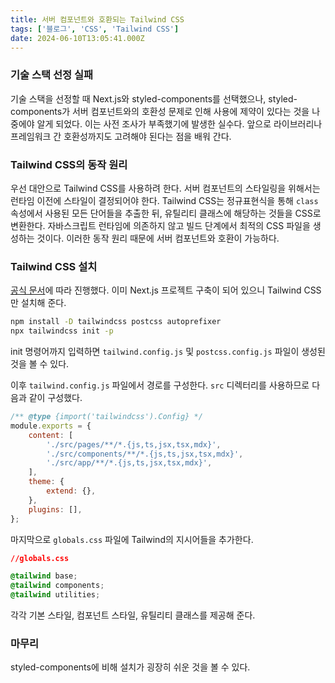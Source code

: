```yaml
---
title: 서버 컴포넌트와 호환되는 Tailwind CSS
tags: ['블로그', 'CSS', 'Tailwind CSS']
date: 2024-06-10T13:05:41.000Z
---
```


### 기술 스택 선정 실패

기술 스택을 선정할 때 Next.js와 styled-components를 선택했으나, styled-components가 서버 컴포넌트와의 호환성 문제로 인해 사용에 제약이 있다는 것을 나중에야 알게 되었다. 이는 사전 조사가 부족했기에 발생한 실수다. 앞으로 라이브러리나 프레임워크 간 호환성까지도 고려해야 된다는 점을 배워 간다.

### Tailwind CSS의 동작 원리

우선 대안으로 Tailwind CSS를 사용하려 한다. 서버 컴포넌트의 스타일링을 위해서는 런타임 이전에 스타일이 결정되어야 한다. Tailwind CSS는 정규표현식을 통해 `class` 속성에서 사용된 모든 단어들을 추출한 뒤, 유틸리티 클래스에 해당하는 것들을 CSS로 변환한다. 자바스크립트 런타임에 의존하지 않고 빌드 단계에서 최적의 CSS 파일을 생성하는 것이다. 이러한 동작 원리 때문에 서버 컴포넌트와 호환이 가능하다.

### Tailwind CSS 설치

[공식 문서](https://tailwindcss.com/docs/guides/nextjs)에 따라 진행했다. 이미 Next.js 프로젝트 구축이 되어 있으니 Tailwind CSS만 설치해 준다.

```bash
npm install -D tailwindcss postcss autoprefixer
npx tailwindcss init -p
```

init 명령어까지 입력하면 `tailwind.config.js` 및 `postcss.config.js` 파일이 생성된 것을 볼 수 있다.

이후 `tailwind.config.js` 파일에서 경로를 구성한다. `src` 디렉터리를 사용하므로 다음과 같이 구성했다.

```jsx
/** @type {import('tailwindcss').Config} */
module.exports = {
    content: [
        './src/pages/**/*.{js,ts,jsx,tsx,mdx}',
        './src/components/**/*.{js,ts,jsx,tsx,mdx}',
        './src/app/**/*.{js,ts,jsx,tsx,mdx}',
    ],
    theme: {
        extend: {},
    },
    plugins: [],
};
```

마지막으로 `globals.css` 파일에 Tailwind의 지시어들을 추가한다.

```css
//globals.css

@tailwind base;
@tailwind components;
@tailwind utilities;
```

각각 기본 스타일, 컴포넌트 스타일, 유틸리티 클래스를 제공해 준다.

### 마무리

styled-components에 비해 설치가 굉장히 쉬운 것을 볼 수 있다.
